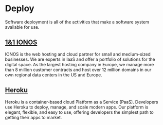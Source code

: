 # Deploy

Software deployment is all of the activities that make a software system available for use.  

## [1&1 IONOS](https://www.ionos.de/)

IONOS is the web hosting and cloud partner for small and medium-sized businesses. We are experts in IaaS and offer a portfolio of solutions for the digital space. As the largest hosting company in Europe, we manage more than 8 million customer contracts and host over 12 million domains in our own regional data centers in the US and Europe.  

## [Heroku](https://www.heroku.com/)

Heroku is a container-based cloud Platform as a Service (PaaS). Developers use Heroku to deploy, manage, and scale modern apps. Our platform is elegant, flexible, and easy to use, offering developers the simplest path to getting their apps to market.  